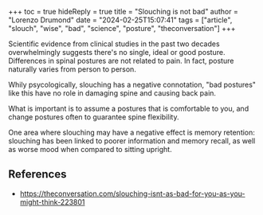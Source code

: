 +++
toc = true
hideReply = true
title = "Slouching is not bad"
author = "Lorenzo Drumond"
date = "2024-02-25T15:07:41"
tags = ["article",  "slouch",  "wise",  "bad",  "science",  "posture",  "theconversation"]
+++


Scientific evidence from clinical studies in the past two decades overwhelmingly suggests there's no single, ideal or good posture. Differences in spinal postures are not related to pain. In fact, posture naturally varies from person to person.

Whily psycologically, slouching has a negative connotation, "bad postures" like this have no role in damaging spine and causing back pain.

What is important is to assume a postures that is comfortable to you, and change postures often to guarantee spine flexibility.

One area where slouching may have a negative effect is memory retention: slouching has been linked to poorer information and memory recall, as well as worse mood when compared to sitting upright.

## References
- https://theconversation.com/slouching-isnt-as-bad-for-you-as-you-might-think-223801
